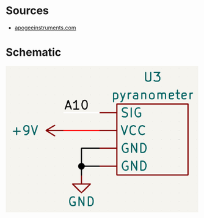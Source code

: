 # Sources

- [apogeeinstruments.com](https://www.apogeeinstruments.com/sp-215-ss-amplified-0-5-volt-pyranometer)

# Schematic

![pinout](images/pinout_pyranometer.png)
